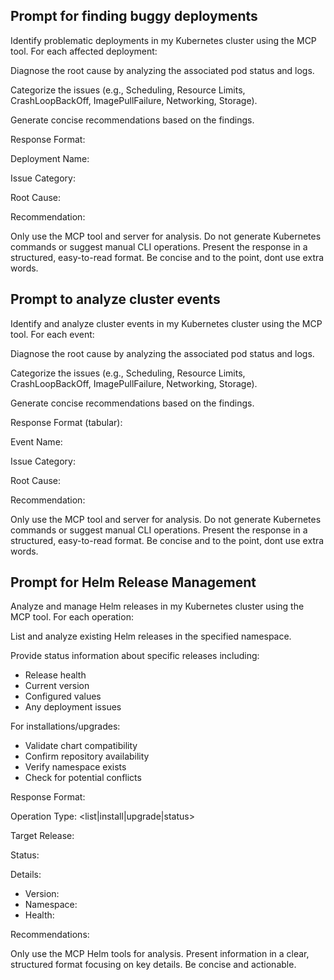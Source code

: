 ## Prompt for finding buggy deployments
Identify problematic deployments in my Kubernetes cluster using the MCP tool. For each affected deployment:

Diagnose the root cause by analyzing the associated pod status and logs.

Categorize the issues (e.g., Scheduling, Resource Limits, CrashLoopBackOff, ImagePullFailure, Networking, Storage).

Generate concise recommendations based on the findings.

Response Format:

Deployment Name: <deployment-name>

Issue Category: <category>

Root Cause: <concise description of issue>

Recommendation: <actionable suggestion>

Only use the MCP tool and server for analysis. Do not generate Kubernetes commands or suggest manual CLI operations. Present the response in a structured, easy-to-read format. Be concise and to the point, dont use extra words.

## Prompt to analyze cluster events
Identify and analyze cluster events in my Kubernetes cluster using the MCP tool. For each event:

Diagnose the root cause by analyzing the associated pod status and logs.

Categorize the issues (e.g., Scheduling, Resource Limits, CrashLoopBackOff, ImagePullFailure, Networking, Storage).

Generate concise recommendations based on the findings.

Response Format (tabular):

Event Name: <event-name>

Issue Category: <category>

Root Cause: <concise description of issue>

Recommendation: <actionable suggestion>

Only use the MCP tool and server for analysis. Do not generate Kubernetes commands or suggest manual CLI operations. Present the response in a structured, easy-to-read format. Be concise and to the point, dont use extra words.

## Prompt for Helm Release Management
Analyze and manage Helm releases in my Kubernetes cluster using the MCP tool. For each operation:

List and analyze existing Helm releases in the specified namespace.

Provide status information about specific releases including:
- Release health
- Current version
- Configured values
- Any deployment issues

For installations/upgrades:
- Validate chart compatibility
- Confirm repository availability
- Verify namespace exists
- Check for potential conflicts

Response Format:

Operation Type: <list|install|upgrade|status>

Target Release: <release-name>

Status: <current-state>

Details:
- Version: <chart-version>
- Namespace: <namespace>
- Health: <health-status>

Recommendations:
<actionable-items-if-any>

Only use the MCP Helm tools for analysis. Present information in a clear, structured format focusing on key details. Be concise and actionable.
